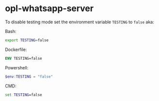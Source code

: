 # opl-whatsapp-server

 To disable testing mode set the environment variable `TESTING` to `false` aka:

Bash:

```bash
export TESTING=false
```

Dockerfile:

```dockerfile
ENV TESTING=false
```

Powershell:

```powershell
$env:TESTING = "false"
```

CMD:

```cmd
set TESTING=false
```
